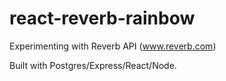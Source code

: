 # react-reverb-rainbow

Experimenting with Reverb API (www.reverb.com)

Built with Postgres/Express/React/Node.
